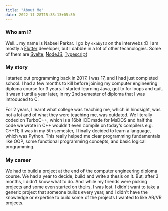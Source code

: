 ```yaml
---
title: "About Me"
date: 2022-11-28T15:38:13+05:30
---
```


### Who am I?

Well... my name is Nabeel Parkar. I go by `exabyt3` on the interwebs :D I am mostly a [Flutter](https://flutter.dev) developer, but I dabble in a lot of other technologies. Some of them are [Svelte](https://svelte.dev), [NodeJS](https://nodejs.org/), [Typescript](https://www.typescriptlang.org)

### My story

I started out programming back in 2017. I was 17, and I had just completed school. I had a few months to kill before joining my computer engineering diploma course for 3 years. I started learning Java, got to for loops and quit. It wasn't until a year later, in my 2nd semester of diploma that I was introduced to C.

For 2 years, I learnt what college was teaching me, which in hindsight, was not a lot and of what they were teaching me, was outdated. We literally coded on TurboC++, which is a 16bit IDE made for MsDOS and half the code we wrote in C++ wouldn't even compile on today's compilers e.g. C++11; It was in my 5th semester, I finally decided to learn a language, which was Python. This really helped me clear programming fundamentals like OOP, some functional programming concepts, and basic logical programming.

### My career

We had to build a project at the end of the computer engineering diploma course. We had a year to decide, build and write a thesis on it. But, after 3 months, I didn't know what to do. And while my friends were picking projects and some even started on theirs, I was lost. I didn't want to take a generic project that someone builds every year, and I didn't have the knowledge or expertise to build some of the projects I wanted to like AR/VR projects.
